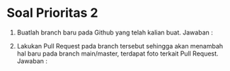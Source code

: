 # Soal Prioritas 2

1. Buatlah branch baru pada Github yang telah kalian buat.
Jawaban : 

2. Lakukan Pull Request pada branch tersebut sehingga akan menambah hal baru pada branch main/master, terdapat foto terkait Pull Request.
Jawaban : 